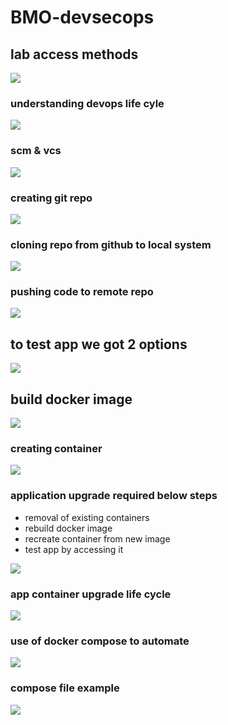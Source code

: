 # BMO-devsecops

## lab access methods

<img src="lab1.png">

### understanding devops life cyle 

<img src="devops1.png">

### scm & vcs 

<img src="scm1.png">

### creating git repo

<img src="scm2.png">

### cloning repo from github to local system 

<img src="clone.png">

### pushing code to remote repo 

<img src="push.png">

## to test app we got 2 options 

<img src="ops.png">

## build docker image 

<img src="build1.png">

### creating container 

<img src="run1.png">

### application upgrade required below steps

- removal of existing containers
- rebuild docker image
- recreate container from new image 
- test app by accessing it 

<img src="upgrade.png">

### app container upgrade life cycle 

<img src="appc.png">

### use of docker compose to automate

<img src="compose.png">

### compose file example 

<img src="compose1.png">







